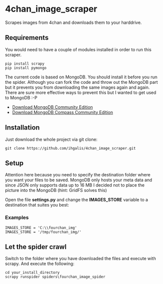 # 4chan_image_scraper
Scrapes images from 4chan and downloads them to your harddrive.

## Requirements
You would need to have a couple of modules installed in order to run this scraper.

```
pip install scrapy
pip install pymongo
```

The current code is based on MongoDB. You should install it before you run the spider. Although you can fork the code
and throw out the MongoDB part but it prevents you from downloading the same images again and again. There are sure
more effective ways to prevent this but I wanted to get used to MongoDB :-P

* [Download MongoDB Community Edition](https://www.mongodb.com/download-center?#community)
* [Download MongoDB Compass Community Edition](https://www.mongodb.com/download-center?jmp=docs&_ga=2.106487491.1393936996.1528917700-864404028.1518123586#compass)

## Installation
Just download the whole project via git clone:

`git clone https://github.com/ihgalis/4chan_image_scraper.git`

## Setup
Attention here because you need to specify the destination folder where you want your files to be saved. MongoDB only
hosts your meta data and since JSON only supports data up to 16 MB I decided not to place the picture into the MongoDB
(hint: GridFS solves this)

Open the file **settings.py** and change the **IMAGES_STORE** variable to a destination that suites you best:

### Examples
```
IMAGES_STORE = 'C:\\fourchan_img'
IMAGES_STORE = '/tmp/fourchan_img/'
```

## Let the spider crawl
Switch to the folder where you have downloaded the files and execute with scrapy. And execute the following:

```
cd your_install_directory
scrapy runspider spiders\fourchan_image_spider
```
